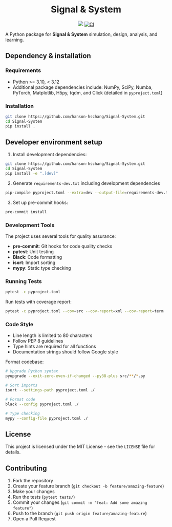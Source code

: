 <div align=center>
  <h1>Signal & System</h1>

<img src="https://img.shields.io/badge/Python-3776AB?style=flat&logo=Python&logoColor=white"/>
<a href='https://github.com/hanson-hschang/Signal-System/actions'>
    <img src='https://github.com/hanson-hschang/Signal-System/actions/workflows/main.yml/badge.svg' alt='CI' />
</a>
</div>

A Python package for **Signal & System** simulation, design, analysis, and learning.

## Dependency & installation

### Requirements
- Python >= 3.10, < 3.12
- Additional package dependencies include: NumPy, SciPy, Numba, PyTorch, Matplotlib, H5py, tqdm, and Click (detailed in `pyproject.toml`)

### Installation

```bash
git clone https://github.com/hanson-hschang/Signal-System.git
cd Signal-System
pip install .
```

## Developer environment setup

1. Install development dependencies:
```bash
git clone https://github.com/hanson-hschang/Signal-System.git
cd Signal-System
pip install -e ".[dev]"
```

2. Generate `requirements-dev.txt` including development dependencies
```bash
pip-compile pyproject.toml --extra=dev --output-file=requirements-dev.txt
```

3. Set up pre-commit hooks:
```bash
pre-commit install
```

### Development Tools

The project uses several tools for quality assurance:

- **pre-commit**: Git hooks for code quality checks
- **pytest**: Unit testing
- **Black**: Code formatting
- **isort**: Import sorting
- **mypy**: Static type checking

### Running Tests

```bash
pytest -c pyproject.toml
```

Run tests with coverage report:
```bash
pytest -c pyproject.toml --cov=src --cov-report=xml --cov-report=term
```

### Code Style

- Line length is limited to 80 characters
- Follow PEP 8 guidelines
- Type hints are required for all functions
- Documentation strings should follow Google style

Format codebase:
```bash
# Upgrade Python syntax
pyupgrade --exit-zero-even-if-changed --py38-plus src/**/*.py

# Sort imports
isort --settings-path pyproject.toml ./

# Format code
black --config pyproject.toml ./

# Type checking
mypy --config-file pyproject.toml ./
```


## License

This project is licensed under the MIT License - see the `LICENSE` file for details.

## Contributing

1. Fork the repository
2. Create your feature branch (`git checkout -b feature/amazing-feature`)
3. Make your changes
4. Run the tests (`pytest tests/`)
5. Commit your changes (`git commit -m "feat: Add some amazing feature"`)
6. Push to the branch (`git push origin feature/amazing-feature`)
7. Open a Pull Request
